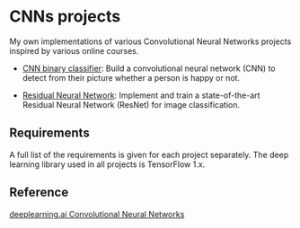 # CNNs projects

My own implementations of various Convolutional Neural Networks projects inspired by various online courses.

* [CNN binary classifier](https://github.com/vgkortsas/CNNs_TensorFlow/tree/master/CNN_binary_classifier): Build a convolutional neural network (CNN) to detect from their picture whether a person is happy or not.

* [Residual Neural Network](https://github.com/vgkortsas/CNNs_TensorFlow/tree/master/Residual_Neural_Network): Implement and train a state-of-the-art Residual Neural Network (ResNet) for image classification.

## Requirements
A full list of the requirements is given for each project separately. The deep learning library used in all projects is TensorFlow 1.x.

## Reference
[deeplearning.ai Convolutional Neural Networks](https://www.coursera.org/learn/convolutional-neural-networks?specialization=deep-learning)
